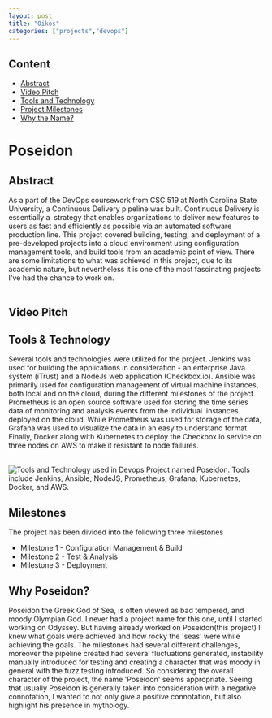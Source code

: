 ```yaml
---
layout: post
title: "Oikos"
categories: ["projects","devops"]
---           
```



Content
-------

* [Abstract](#abstract)
* [Video Pitch](#video-pitch)
* [Tools and Technology](#tools-and-technology)
* [Project Milestones](#milestones)
* [Why the Name?](#why-the-name)

Poseidon
========

Abstract
--------

As a part of the DevOps coursework from CSC 519 at North Carolina State University, a Continuous Delivery pipeline was built. Continuous Delivery is essentially a  strategy that enables organizations to deliver new features to users as fast and efficiently as possible via an automated software production line. This project covered building, testing, and deployment of a pre-developed projects into a cloud environment using configuration management tools, and build tools from an academic point of view. There are some limitations to what was achieved in this project, due to its academic nature, but nevertheless it is one of the most fascinating projects I've had the chance to work on.  
‍

Video Pitch
-----------

Tools & Technology
------------------

Several tools and technologies were utilized for the project. Jenkins was used for building the applications in consideration - an enterprise Java system (iTrust) and a NodeJs web application (Checkbox.io). Ansible was primarily used for configuration management of virtual machine instances, both local and on the cloud, during the different milestones of the project. Prometheus is an open source software used for storing the time series data of monitoring and analysis events from the individual  instances deployed on the cloud. While Prometheus was used for storage of the data, Grafana was used to visualize the data in an easy to understand format. Finally, Docker along with Kubernetes to deploy the Checkbox.io service on three nodes on AWS to make it resistant to node failures.  
‍

![Tools and Technology used in Devops Project named Poseidon. Tools include Jenkins, Ansible, NodeJS, Prometheus, Grafana, Kubernetes, Docker, and AWS.](https://project-odyssey.s3.us-east-2.amazonaws.com/98604c5a8ee97f2b653f25713b5409b0.png)

Milestones
----------

The project has been divided into the following three milestones

*   Milestone 1 - Configuration Management & Build
*   Milestone 2 - Test & Analysis
*   Milestone 3 - Deployment

Why Poseidon?
-------------

Poseidon the Greek God of Sea, is often viewed as bad tempered, and moody Olympian God. I never had a project name for this one, until I started working on Odyssey. But having already worked on Poseidon(this project) I knew what goals were achieved and how rocky the 'seas' were while achieving the goals. The milestones had several different challenges, moreover the pipeline created had several fluctuations generated, instability manually introduced for testing and creating a character that was moody in general with the fuzz testing introduced. So considering the overall character of the project, the name 'Poseidon' seems appropriate. Seeing that usually Poseidon is generally taken into consideration with a negative connotation, I wanted to not only give a positive connotation, but also highlight his presence in mythology.
